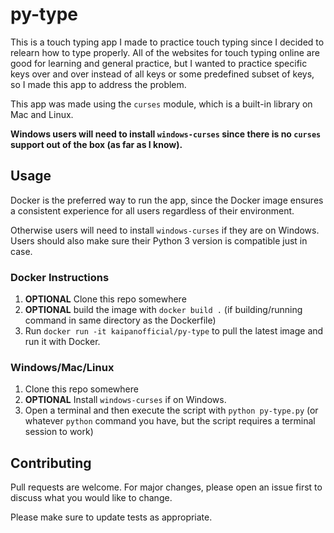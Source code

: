 # py-type
This is a touch typing app I made to practice touch typing since I decided to relearn how to type properly. All of the websites for touch typing online are good for learning and general practice, but I wanted to practice specific keys over and over instead of all keys or some predefined subset of keys, so I made this app to address the problem.

This app was made using the `curses` module, which is a built-in library on Mac and Linux.

**Windows users will need to install `windows-curses` since there is no `curses` support out of the box (as far as I know).**

## Usage

Docker is the preferred way to run the app, since the Docker image ensures a consistent experience for all users regardless of their environment.

Otherwise users will need to install `windows-curses` if they are on Windows. Users should also make sure their Python 3 version is compatible just in case.

### Docker Instructions
1. **OPTIONAL** Clone this repo somewhere
2. **OPTIONAL** build the image with `docker build .` (if building/running command in same directory as the Dockerfile)
3. Run `docker run -it kaipanofficial/py-type` to pull the latest image and run it with Docker.

### Windows/Mac/Linux
1. Clone this repo somewhere
2. **OPTIONAL** Install `windows-curses` if on Windows.
3. Open a terminal and then execute the script with `python py-type.py` (or whatever `python` command you have, but the script requires a terminal session to work)

## Contributing

Pull requests are welcome. For major changes, please open an issue first
to discuss what you would like to change.

Please make sure to update tests as appropriate.